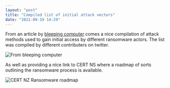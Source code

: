 ```yaml
---
layout: "post"
title: "Compiled list of initial attack vectors"
date: "2021-09-19 14:29"
---
```

From an article by [bleeping computer](https://www.bleepingcomputer.com/news/security/researchers-compile-list-of-vulnerabilities-abused-by-ransomware-gangs/) comes a nice compilation of attack methods used to gain initial access by different ransomware actors. The list was compiled by different contributers on twitter.

![From bleeping computer](https://www.bleepstatic.com/images/news/u/1109292/2021/Ransomware%20initial%20access.jpg)

As well as providing a nice link to CERT NS where a roadmap of sorts outlining the ransomware process is available.

![CERT NZ Ransomware roadmap](https://www.cert.govt.nz/assets/ransomware/cert-lifecycle-of-a-ransomware-incident-business-version.png)
